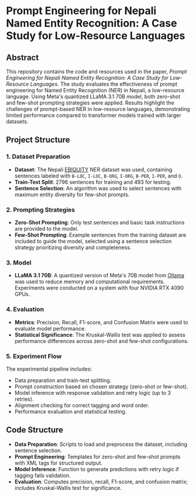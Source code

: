 # Prompt Engineering for Nepali Named Entity Recognition: A Case Study for Low-Resource Languages

## Abstract
This repository contains the code and resources used in the paper, *Prompt Engineering for Nepali Named Entity Recognition: A Case Study for Low-Resource Languages*. The study evaluates the effectiveness of prompt engineering for Named Entity Recognition (NER) in Nepali, a low-resource language. Using Meta's quantized LLaMA 3.1 70B model, both zero-shot and few-shot prompting strategies were applied. Results highlight the challenges of prompt-based NER in low-resource languages, demonstrating limited performance compared to transformer models trained with larger datasets.

## Project Structure

### 1. **Dataset Preparation**
   - **Dataset**: The Nepali [EBIQUITY](https://github.com/oya163/nepali-ner) NER dataset was used, containing sentences labeled with `B-LOC`, `I-LOC`, `B-ORG`, `I-ORG`, `B-PER`, `I-PER`, and `O`.
   - **Train-Test Split**: 2796 sentences for training and 493 for testing.
   - **Sentence Selection**: An algorithm was used to select sentences with maximum entity diversity for few-shot prompts.

### 2. **Prompting Strategies**
   - **Zero-Shot Prompting**: Only test sentences and basic task instructions are provided to the model.
   - **Few-Shot Prompting**: Example sentences from the training dataset are included to guide the model, selected using a sentence selection strategy prioritizing diversity and completeness.

### 3. **Model**
   - **LLaMA 3.1 70B**: A quantized version of Meta's 70B model from [Ollama](https://ollama.com/library/llama3.1:70b) was used to reduce memory and computational requirements. Experiments were conducted on a system with four NVIDIA RTX 4090 GPUs.

### 4. **Evaluation**
   - **Metrics**: Precision, Recall, F1-score, and Confusion Matrix were used to evaluate model performance.
   - **Statistical Significance**: The Kruskal-Wallis test was applied to assess performance differences across zero-shot and few-shot configurations.

### 5. **Experiment Flow**
   The experimental pipeline includes:
   - Data preparation and train-test splitting.
   - Prompt construction based on chosen strategy (zero-shot or few-shot).
   - Model inference with response validation and retry logic (up to 3 retries).
   - Alignment checking for correct tagging and word order.
   - Performance evaluation and statistical testing.

## Code Structure

- **Data Preparation**: Scripts to load and preprocess the dataset, including sentence selection.
- **Prompt Engineering**: Templates for zero-shot and few-shot prompts with XML tags for structured output.
- **Model Inference**: Function to generate predictions with retry logic if tagging fails validation.
- **Evaluation**: Computes precision, recall, F1-score, and confusion matrix; includes Kruskal-Wallis test for significance.



